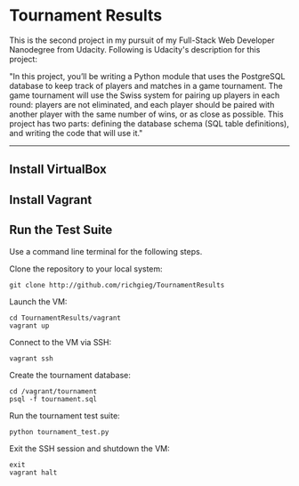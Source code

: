 # Tournament Results

This is the second project in my pursuit of my Full-Stack Web Developer
Nanodegree from Udacity. Following is Udacity's description for this project:

"In this project, you’ll be writing a Python module that uses the PostgreSQL
database to keep track of players and matches in a game tournament. The game
tournament will use the Swiss system for pairing up players in each round:
players are not eliminated, and each player should be paired with another player
with the same number of wins, or as close as possible. This project has two
parts: defining the database schema (SQL table definitions), and writing the
code that will use it."

----
## Install VirtualBox


## Install Vagrant


## Run the Test Suite
Use a command line terminal for the following steps.

Clone the repository to your local system:

```git clone http://github.com/richgieg/TournamentResults```

Launch the VM:

    cd TournamentResults/vagrant
    vagrant up

Connect to the VM via SSH:

    vagrant ssh

Create the tournament database:

    cd /vagrant/tournament
    psql -f tournament.sql

Run the tournament test suite:

    python tournament_test.py

Exit the SSH session and shutdown the VM:

    exit
    vagrant halt
